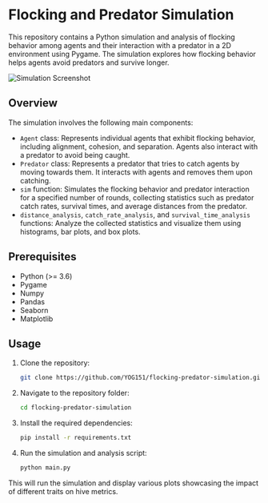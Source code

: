 # Flocking and Predator Simulation

This repository contains a Python simulation and analysis of flocking behavior among agents and their interaction with a predator in a 2D environment using Pygame. The simulation explores how flocking behavior helps agents avoid predators and survive longer.

![Simulation Screenshot](simulation_screenshot.png)

## Overview

The simulation involves the following main components:

- `Agent` class: Represents individual agents that exhibit flocking behavior, including alignment, cohesion, and separation. Agents also interact with a predator to avoid being caught.
- `Predator` class: Represents a predator that tries to catch agents by moving towards them. It interacts with agents and removes them upon catching.
- `sim` function: Simulates the flocking behavior and predator interaction for a specified number of rounds, collecting statistics such as predator catch rates, survival times, and average distances from the predator.
- `distance_analysis`, `catch_rate_analysis`, and `survival_time_analysis` functions: Analyze the collected statistics and visualize them using histograms, bar plots, and box plots.

## Prerequisites

- Python (>= 3.6)
- Pygame
- Numpy
- Pandas
- Seaborn
- Matplotlib

## Usage

1. Clone the repository:
   ```bash
   git clone https://github.com/YOG151/flocking-predator-simulation.git

2. Navigate to the repository folder:
   ```bash
   cd flocking-predator-simulation
   
3. Install the required dependencies:
   ```bash
   pip install -r requirements.txt

4. Run the simulation and analysis script:
   ```bash
   python main.py

This will run the simulation and display various plots showcasing the impact of different traits on hive metrics.


   


